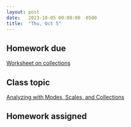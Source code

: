 ```yaml
---
layout: post
date:   2023-10-05 00:00:00 -0500
title:  "Thu, Oct 5"
---
```


## Homework due

[Worksheet on collections](https://viva.pressbooks.pub/openmusictheory/chapter/collections/#assignments)

## Class topic

[Analyzing with Modes, Scales, and Collections](https://viva.pressbooks.pub/openmusictheory/chapter/analyzing-with-collections-scales-and-modes/)

## Homework assigned

[<DELETE>](https://viva.pressbooks.pub/openmusictheory/chapter/collections/#assignments)

